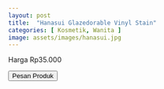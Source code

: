 ```yaml
---
layout: post
title:  "Hanasui Glazedorable Vinyl Stain"
categories: [ Kosmetik, Wanita ]
image: assets/images/hanasui.jpg
---
```

Harga Rp35.000

<a href="https://shope.ee/8KQIdEcc4W"><button type="button" class="btn btn-success">Pesan Produk</button></a>
